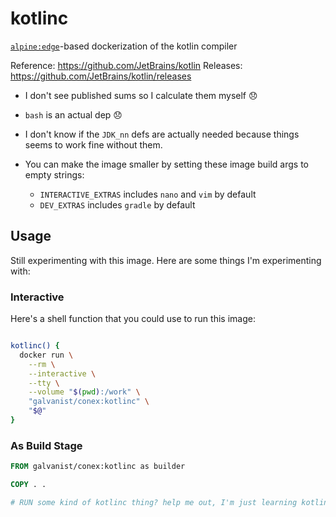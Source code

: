 # kotlinc

[`alpine:edge`](https://hub.docker.com/_/alpine/)-based dockerization of the kotlin compiler

Reference: <https://github.com/JetBrains/kotlin>
Releases: <https://github.com/JetBrains/kotlin/releases>

* I don't see published sums so I calculate them myself 😞
* `bash` is an actual dep 😞
* I don't know if the `JDK_nn` defs are actually needed because things seems to work fine without them.
* You can make the image smaller by setting these image build args to empty strings:

  * `INTERACTIVE_EXTRAS` includes `nano` and `vim` by default
  * `DEV_EXTRAS` includes `gradle` by default

## Usage

Still experimenting with this image. Here are some things I'm experimenting with:

### Interactive

Here's a shell function that you could use to run this image:

```sh

kotlinc() {
  docker run \
    --rm \
    --interactive \
    --tty \
    --volume "$(pwd):/work" \
    "galvanist/conex:kotlinc" \
    "$@"
}

```

### As Build Stage

```Dockerfile
FROM galvanist/conex:kotlinc as builder

COPY . .

# RUN some kind of kotlinc thing? help me out, I'm just learning kotlin
```
